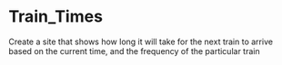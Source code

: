 # Train_Times

Create a site that shows how long it will take for the next train to arrive based on the current time,
and the frequency of the particular train 